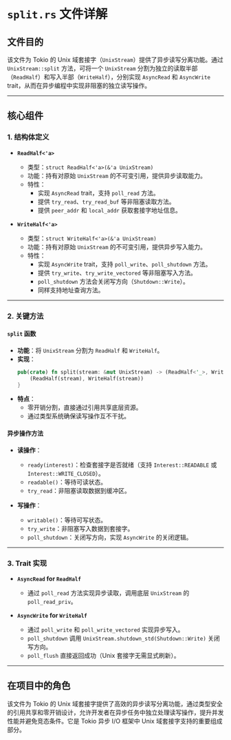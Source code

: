 # `split.rs` 文件详解

## 文件目的
该文件为 Tokio 的 Unix 域套接字（`UnixStream`）提供了异步读写分离功能。通过 `UnixStream::split` 方法，可将一个 `UnixStream` 分割为独立的读取半部（`ReadHalf`）和写入半部（`WriteHalf`），分别实现 `AsyncRead` 和 `AsyncWrite` trait，从而在异步编程中实现非阻塞的独立读写操作。

---

## 核心组件

### 1. **结构体定义**
- **`ReadHalf<'a>`**  
  - 类型：`struct ReadHalf<'a>(&'a UnixStream)`  
  - 功能：持有对原始 `UnixStream` 的不可变引用，提供异步读取能力。  
  - 特性：  
    - 实现 `AsyncRead` trait，支持 `poll_read` 方法。  
    - 提供 `try_read`、`try_read_buf` 等非阻塞读取方法。  
    - 提供 `peer_addr` 和 `local_addr` 获取套接字地址信息。

- **`WriteHalf<'a>`**  
  - 类型：`struct WriteHalf<'a>(&'a UnixStream)`  
  - 功能：持有对原始 `UnixStream` 的不可变引用，提供异步写入能力。  
  - 特性：  
    - 实现 `AsyncWrite` trait，支持 `poll_write`、`poll_shutdown` 方法。  
    - 提供 `try_write`、`try_write_vectored` 等非阻塞写入方法。  
    - `poll_shutdown` 方法会关闭写方向（`Shutdown::Write`）。  
    - 同样支持地址查询方法。

---

### 2. **关键方法**
#### `split` 函数
- **功能**：将 `UnixStream` 分割为 `ReadHalf` 和 `WriteHalf`。  
- **实现**：  
  ```rust
  pub(crate) fn split(stream: &mut UnixStream) -> (ReadHalf<'_>, WriteHalf<'_>) {
      (ReadHalf(stream), WriteHalf(stream))
  }
  ```
- **特点**：  
  - 零开销分割，直接通过引用共享底层资源。  
  - 通过类型系统确保读写操作互不干扰。

#### 异步操作方法
- **读操作**：  
  - `ready(interest)`：检查套接字是否就绪（支持 `Interest::READABLE` 或 `Interest::WRITE_CLOSED`）。  
  - `readable()`：等待可读状态。  
  - `try_read`：非阻塞读取数据到缓冲区。  

- **写操作**：  
  - `writable()`：等待可写状态。  
  - `try_write`：非阻塞写入数据到套接字。  
  - `poll_shutdown`：关闭写方向，实现 `AsyncWrite` 的关闭逻辑。

---

### 3. **Trait 实现**
- **`AsyncRead` for `ReadHalf`**  
  - 通过 `poll_read` 方法实现异步读取，调用底层 `UnixStream` 的 `poll_read_priv`。  

- **`AsyncWrite` for `WriteHalf`**  
  - 通过 `poll_write` 和 `poll_write_vectored` 实现异步写入。  
  - `poll_shutdown` 调用 `UnixStream.shutdown_std(Shutdown::Write)` 关闭写方向。  
  - `poll_flush` 直接返回成功（Unix 套接字无需显式刷新）。  

---

## 在项目中的角色
该文件为 Tokio 的 Unix 域套接字提供了高效的异步读写分离功能，通过类型安全的引用共享和零开销设计，允许开发者在异步任务中独立处理读写操作，提升并发性能并避免竞态条件。它是 Tokio 异步 I/O 框架中 Unix 域套接字支持的重要组成部分。
